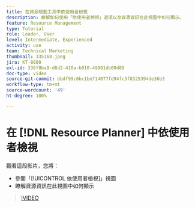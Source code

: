 ```yaml
---
title: 在資源規劃工具中依使用者檢視
description: 瞭解如何使用「依使用者檢視」選項以及資源資訊在此視圖中如何顯示。
feature: Resource Management
type: Tutorial
role: Leader, User
level: Intermediate, Experienced
activity: use
team: Technical Marketing
thumbnail: 335168.jpeg
jira: KT-8880
exl-id: 336f8ba9-d8d2-410a-b010-49981db00d89
doc-type: video
source-git-commit: bbdf99c6bc1be714077fd94fc3f8325394de36b3
workflow-type: tm+mt
source-wordcount: '49'
ht-degree: 100%

---
```


# 在 [!DNL Resource Planner] 中依使用者檢視

觀看這段影片，您將：

* 參閱「[!UICONTROL 依使用者檢視]」視圖
* 瞭解資源資訊在此視圖中如何顯示


>[!VIDEO](https://video.tv.adobe.com/v/335168/?quality=12&learn=on&enablevpops=1)
